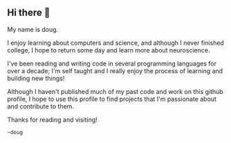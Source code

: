 ## Hi there 👋

My name is doug.

I enjoy learning about computers and science, and although I never finished college, I hope to return some day and learn more about neuroscience.

I've been reading and writing code in several programming languages for over a decade; I'm self taught and I really enjoy the process of learning and building new things!

Although I haven't published much of my past code and work on this github profile, I hope to use this profile to find projects that I'm passionate about and contribute to them.

Thanks for reading and visiting!

`~doug`

<!--
**drezab/drezab** is a ✨ _special_ ✨ repository because its `README.md` (this file) appears on your GitHub profile.

Here are some ideas to get you started:

- 🔭 I’m currently working on ...
- 🌱 I’m currently learning ...
- 👯 I’m looking to collaborate on ...
- 🤔 I’m looking for help with ...
- 💬 Ask me about ...
- 📫 How to reach me: ...
- 😄 Pronouns: ...
- ⚡ Fun fact: ...
-->
